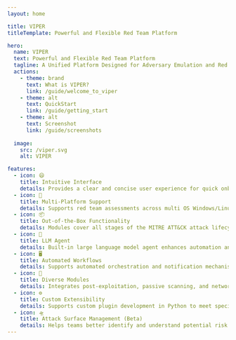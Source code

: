 ```yaml
---
layout: home

title: VIPER
titleTemplate: Powerful and Flexible Red Team Platform

hero:
  name: VIPER
  text: Powerful and Flexible Red Team Platform
  tagline: A Unified Platform Designed for Adversary Emulation and Red Team Operations
  actions:
    - theme: brand
      text: What is VIPER?
      link: /guide/welcome_to_viper
    - theme: alt
      text: QuickStart
      link: /guide/getting_start
    - theme: alt
      text: Screenshot
      link: /guide/screenshots
      
  image:
    src: /viper.svg
    alt: VIPER

features:
  - icon: 😄
    title: Intuitive Interface
    details: Provides a clear and concise user experience for quick onboarding
  - icon: 🚀
    title: Multi-Platform Support
    details: Supports red team assessments across multi OS Windows/Linux/macOS/Android
  - icon: 📦
    title: Out-of-the-Box Functionality
    details: Modules cover all stages of the MITRE ATT&CK attack lifecycle
  - icon: 🤖
    title: LLM Agent
    details: Built-in large language model agent enhances automation and intelligent decision support
  - icon: 🖥️
    title: Automated Workflows
    details: Supports automated orchestration and notification mechanisms for 24/7 target monitoring
  - icon: 🔧
    title: Diverse Modules
    details: Integrates post-exploitation, passive scanning, and network-wide scanning modules
  - icon: ⚙️
    title: Custom Extensibility
    details: Supports custom plugin development in Python to meet specific needs or add additional functionality
  - icon: 🛸
    title: Attack Surface Management (Beta)
    details: Helps teams better identify and understand potential risk points in target organizations
---
```

